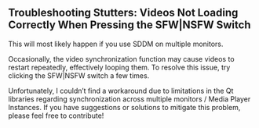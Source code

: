 ## Troubleshooting Stutters: Videos Not Loading Correctly When Pressing the SFW|NSFW Switch
This will most likely happen if you use SDDM on multiple monitors.

Occasionally, the video synchronization function may cause videos to restart repeatedly, effectively looping them. To resolve this issue, try clicking the SFW|NSFW switch a few times.

Unfortunately, I couldn’t find a workaround due to limitations in the Qt libraries regarding synchronization across multiple monitors / Media Player Instances. If you have suggestions or solutions to mitigate this problem, please feel free to contribute!
